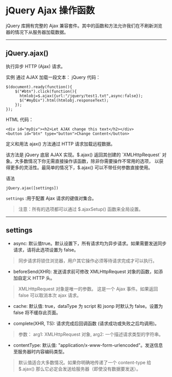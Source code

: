 # jQuery Ajax 操作函数

jQuery 库拥有完整的 Ajax 兼容套件。其中的函数和方法允许我们在不刷新浏览器的情况下从服务器加载数据。

- - -

## jQuery.ajax()	
执行异步 HTTP (Ajax) 请求。

实例
通过 AJAX 加载一段文本：
jQuery 代码：

    $(document).ready(function(){
        $("#btn").click(function(){
          htmlobj=$.ajax({url:"/jquery/test1.txt",async:false});
          $("#myDiv").html(htmlobj.responseText);
        });
    });
    
HTML 代码：

    <div id="myDiv"><h2>Let AJAX change this text</h2></div>
    <button id="btn" type="button">Change Content</button>

定义和用法
ajax() 方法通过 HTTP 请求加载远程数据。

该方法是 jQuery 底层 AJAX 实现。$.ajax() 返回其创建的 `XMLHttpRequest` 对象。大多数情况下你无需直接操作该函数，除非你需要操作不常用的选项，
以获得更多的灵活性。最简单的情况下，$.ajax() 可以不带任何参数直接使用。

语法

    jQuery.ajax([settings])
    
`settings`	:用于配置 Ajax 请求的键值对集合。
> 注意：所有的选项都可以通过 $.ajaxSetup() 函数来全局设置。

- - -
## settings

- async: 默认值true。默认设置下，所有请求均为异步请求。如果需要发送同步请求，请将此选项设置为 false。
> 同步请求将锁住浏览器，用户其它操作必须等待请求完成才可以执行。

- beforeSend(XHR): 发送请求前可修改 XMLHttpRequest 对象的函数，如添加自定义 HTTP 头。
> XMLHttpRequest 对象是唯一的参数。
> 这是一个 Ajax 事件。如果返回 false 可以取消本次 ajax 请求。

- cache: 默认值: true，dataType 为 script 和 jsonp 时默认为 false。设置为 false 将不缓存此页面。

- complete(XHR, TS): 请求完成后回调函数 (请求成功或失败之后均调用)。
> 参数： arg1: XMLHttpRequest 对象, arg2: 一个描述请求类型的字符串。

- contentType: 默认值: "application/x-www-form-urlencoded"。发送信息至服务器时内容编码类型。
> 默认值适合大多数情况。如果你明确地传递了一个 content-type 给 $.ajax() 那么它必定会发送给服务器（即使没有数据要发送）。
